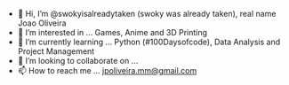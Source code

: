 - 👋 Hi, I’m @swokyisalreadytaken (swoky was already taken), real name Joao Oliveira
- 👀 I’m interested in ... Games, Anime and 3D Printing
- 🌱 I’m currently learning ... Python (#100Daysofcode), Data Analysis and Project Management
- 💞️ I’m looking to collaborate on ...
- 📫 How to reach me ... jpoliveira.mm@gmail.com

<!---
swokyisalreadytaken/swokyisalreadytaken is a ✨ special ✨ repository because its `README.md` (this file) appears on your GitHub profile.
You can click the Preview link to take a look at your changes.
--->
